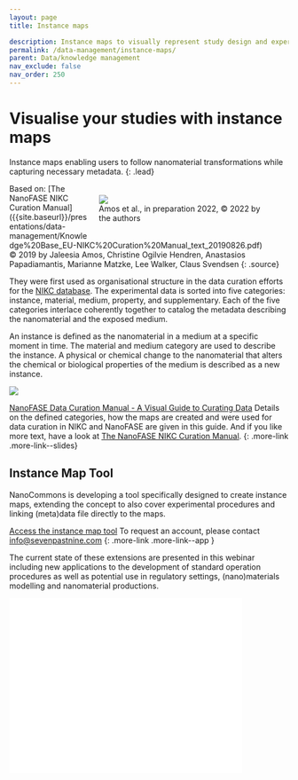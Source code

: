 ```yaml
---
layout: page
title: Instance maps

description: Instance maps to visually represent study design and experimental workflows
permalink: /data-management/instance-maps/
parent: Data/knowledge management
nav_exclude: false
nav_order: 250
---
```


#  Visualise your studies with instance maps
Instance maps enabling users to follow nanomaterial transformations while capturing necessary metadata.
{: .lead}

<figure style="float: right; width: 60%; padding: 0.4rem 0 1rem 1rem; margin-left: 0;">
    <img src="{{ site.baseurl }}/images/data-management/NIKC-instance-map1.png"/>
    <figcaption>Amos et al., in preparation 2022, © 2022 by the authors</figcaption>
</figure>
Based on: [The NanoFASE NIKC Curation Manual]({{site.baseurl}}/presentations/data-management/Knowledge%20Base_EU-NIKC%20Curation%20Manual_text_20190826.pdf)<br>
© 2019 by Jaleesia Amos, Christine Ogilvie Hendren, Anastasios Papadiamantis, Marianne Matzke, Lee Walker, Claus Svendsen
{: .source}

They were first used as organisational structure in the data curation efforts for the [NIKC database](https://ceint.duke.edu/research/nikc). The experimental data is sorted into five categories: instance, material, medium, property, and supplementary. Each of the five categories interlace coherently together to catalog the metadata describing the nanomaterial and the exposed medium.

An instance is defined as the nanomaterial in a medium at a specific moment in time. The material and medium category are used to describe the instance. A physical or chemical change to the nanomaterial that alters the chemical or biological properties of the medium is described as a new instance.

<img src="{{ site.baseurl }}/images/data-management/NIKC-instance-map2.png" />

[NanoFASE Data Curation Manual - A Visual Guide to Curating Data]({{site.baseurl}}/presentations/data-management/Knowledge%20Base_NanoFASE%20EU-NIKC%20Graphic%20Manual_20190814.pdf)
Details on the defined categories, how the maps are created and were used for data curation in NIKC and NanoFASE are given in this guide. And if you like more text, have a look at [The NanoFASE NIKC Curation Manual]({{site.baseurl}}/presentations/data-management/Knowledge%20Base_EU-NIKC%20Curation%20Manual_text_20190826.pdf).
{: .more-link .more-link--slides}

## Instance Map Tool
NanoCommons is developing a tool specifically designed to create instance maps, extending the concept to also cover experimental procedures and linking (meta)data file directly to the maps.

[Access the instance map tool](https://instance-maps.stage.sevenpastnine.com/)
To request an account, please contact [info@sevenpastnine.com](mailto:info@sevenpastnine.com?subject=[NanoMaterialsCommons]%20Instance%20Maps)
{: .more-link .more-link--app }

The current state of these extensions are presented in this webinar including new applications to the development of standard operation procedures as well as potential use in regulatory settings, (nano)materials modelling and nanomaterial productions. 
<iframe width="420" height="315" src="//www.youtube.com/embed/uxs-4Nn8Vh8" frameborder="0" allowfullscreen="allowfullscreen">&nbsp;</iframe>
